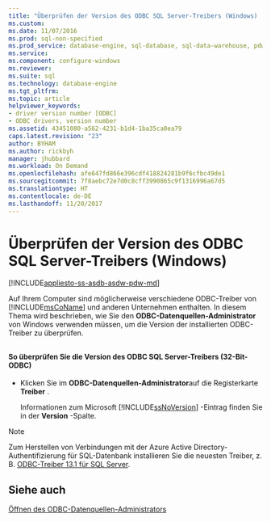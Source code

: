 ```yaml
---
title: "Überprüfen der Version des ODBC SQL Server-Treibers (Windows) | Microsoft-Dokumentation"
ms.custom: 
ms.date: 11/07/2016
ms.prod: sql-non-specified
ms.prod_service: database-engine, sql-database, sql-data-warehouse, pdw
ms.service: 
ms.component: configure-windows
ms.reviewer: 
ms.suite: sql
ms.technology: database-engine
ms.tgt_pltfrm: 
ms.topic: article
helpviewer_keywords:
- driver version number [ODBC]
- ODBC drivers, version number
ms.assetid: 43451080-a562-4231-b1d4-1ba35ca0ea79
caps.latest.revision: "23"
author: BYHAM
ms.author: rickbyh
manager: jhubbard
ms.workload: On Demand
ms.openlocfilehash: afe647fd866e396cdf418824281b9f6cfbc49de1
ms.sourcegitcommit: 7f8aebc72e7d0c8cff3990865c9f1316996a67d5
ms.translationtype: HT
ms.contentlocale: de-DE
ms.lasthandoff: 11/20/2017
---
```

# <a name="check-the-odbc-sql-server-driver-version-windows"></a>Überprüfen der Version des ODBC SQL Server-Treibers (Windows)
[!INCLUDE[appliesto-ss-asdb-asdw-pdw-md](../../includes/appliesto-ss-asdb-asdw-pdw-md.md)]

  Auf Ihrem Computer sind möglicherweise verschiedene ODBC-Treiber von [!INCLUDE[msCoName](../../includes/msconame-md.md)] und anderen Unternehmen enthalten. In diesem Thema wird beschrieben, wie Sie den **ODBC-Datenquellen-Administrator** von Windows verwenden müssen, um die Version der installierten ODBC-Treiber zu überprüfen.  
  
##  <a name="SSMSProcedure"></a>  
  
#### <a name="to-check-the-odbc-sql-server-driver-version-32-bit-odbc"></a>So überprüfen Sie die Version des ODBC SQL Server-Treibers (32-Bit-ODBC)  
  
-   Klicken Sie im **ODBC-Datenquellen-Administrator**auf die Registerkarte **Treiber** .  
  
     Informationen zum Microsoft [!INCLUDE[ssNoVersion](../../includes/ssnoversion-md.md)] -Eintrag finden Sie in der **Version** -Spalte.  


> [!NOTE]  
>  Zum Herstellen von Verbindungen mit der Azure Active Directory-Authentifizierung für SQL-Datenbank installieren Sie die neuesten Treiber, z. B. [ODBC-Treiber 13.1 für SQL Server](https://www.microsoft.com/download/details.aspx?id=53339).   

  
## <a name="see-also"></a>Siehe auch  
 [Öffnen des ODBC-Datenquellen-Administrators](../../database-engine/configure-windows/open-the-odbc-data-source-administrator.md)  
  
  
